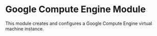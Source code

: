 # Google Compute Engine Module

This module creates and configures a Google Compute Engine virtual machine instance.